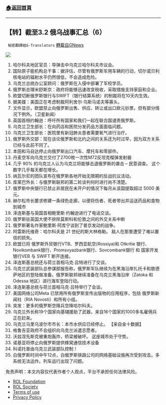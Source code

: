 ###  [:house:返回首頁](https://github.com/ourhimalayas/txt)
---


## 【转】截至3.2 俄乌战事汇总（6）
` 秘密翻譯組G-Translators` [轉載自GNews](https://gnews.org/zh-hans/2094984/)

![](https://assets.gnews.org/wp-content/uploads/2022/03/画像1-3.png)
1. 哈尔科夫地区官员：导弹击中乌克兰哈尔科夫市议会。
2. 国际原子能机构总干事：据评估，尽管有俄罗斯军用车辆的行动，切尔诺贝利核电站的辐射水平仍然很低，不会造成危险。
3. 乌克兰总统办公室顾问：俄罗斯在入侵中部署了军校学员。
4. 俄罗斯总理米舒斯京：政府将能够迅速改变税收，采取措施支持家庭和企业。
5. 欧盟切断俄罗斯银行与SWIFT（银行结算系统）的制裁将在10天内生效。
6. 据美媒：美国正在考虑制裁阿利舍尔·乌斯马诺夫等寡头。
7. 文件显示，欧盟禁止向俄罗斯出售、供应、转让或出口欧元钞票，但有部分情况下例外。（卫星新闻）
8. 英国首相约翰逊：呼吁所有国家和我们一起在联合国谴责俄罗斯。
9. 乌克兰卫生部长：在向药店和医院分发药品方面面临问题。
10. 乌克兰卫生部长：医院里有新冠肺炎患者需要氧气进行治疗。
11. 俄罗斯外交部：现在谈论俄罗斯和北约之间的关系还为时过早，因为双方关系已经与此前不同了。
12. 本田和马自达停止向俄罗斯出口汽车、摩托车和零部件。
13. 丹麦空军向乌克兰交付了2700枚一次性M72反坦克榴弹发射器
14. 几乎 90% 的乌克兰人认为乌克兰将能够击退俄罗斯的袭击 – 民意调查。 这个数字几乎每天都在增长。
15. 纳瓦尔尼的团队宣布在俄罗斯各地开始无限期的反战抗议活动。
16. 库莱巴外长：与俄罗斯联邦的第二轮谈判何时进行尚不清楚。
17. 俄罗斯中央银行已禁止非居民在未开户的情况下每月从该国提取超过 5000 美元。
18. 赫尔松市长要求修建一条绿色走廊，以便将伤者、死者带出并运送药品和食物到城市
19. 泽连斯基与英国首相鲍里斯·约翰逊进行了电话交谈。
20. 俄罗斯驻英国大使不排除莫斯科和伦敦之间的外交关系中断
21. 俄罗斯著名作家鲍里斯·阿库宁谈到了普京发动的战争。
22. 阿雷斯托维奇：哈尔科夫是 21 世纪的斯大林格勒。 敌人在那里遭受了难以置信的损失。
23. 欧盟已将 俄罗斯外贸银行VTB、罗西亚航空(Rossiya)和 Otkritie 银行、Novikombank银行、Promsvyazbank银行、Sovcombank银行 和 国家开发银行VEB 与 SWIFT 断开连接。
24. 泽连斯基总统还与荷兰首相马克·吕特进行了交谈。
25. 乌克兰武装部队总参谋部报告称，俄罗斯军队继续为在黑海沿岸扎托卡和敖德萨地区的登陆做准备。俄罗斯联邦继续准备在乌克兰黑海沿岸（Zatoka 和 Odessa 地区）进行海军登陆行动。
26. 泽连斯基总统与荷兰首相马克·吕特举行了会谈。
27. 美国网络公司Meta 已禁用所有俄罗斯宣传出版物的应用程序，包括 俄罗斯新闻社（RIA Novosti）和所有小组。
28. 突发：更多的俄罗斯空降兵空降哈尔科夫。
29. 乌克兰外长称19个国家向基辅援助了武器，来自16个国家的1000多名雇佣兵正在赶来。
30. 乌克兰马里乌波尔市市长：本市水供应已经停止。 【来自金十数据】
31. 格鲁吉亚政府不会组织向乌克兰派遣志愿者。
32. 沃兹涅先斯克被重炮轰炸，桥梁被破坏。 这座城市处于守势。
33. 诺基亚将停止向俄罗斯提供蜂窝通信技术设备
34. 科诺托普由乌克兰武装部队控制！
35. 白俄罗斯时间中午12点，白俄罗斯铁路公司的网络基础设施再次受到攻击。多系统无法运作。列车运行出现了问题。


 

免责声明：本文内容仅代表作者个人观点，平台不承担任何法律风险。

- [ROL Foundation](https://rolfoundation.org/)
- [ROL Society](https://rolsociety.org/)
- [Terms of use](https://gnews.org/terms-of-use-3/)
- [Privacy Policy](https://gnews.org/privacy-policy/)

